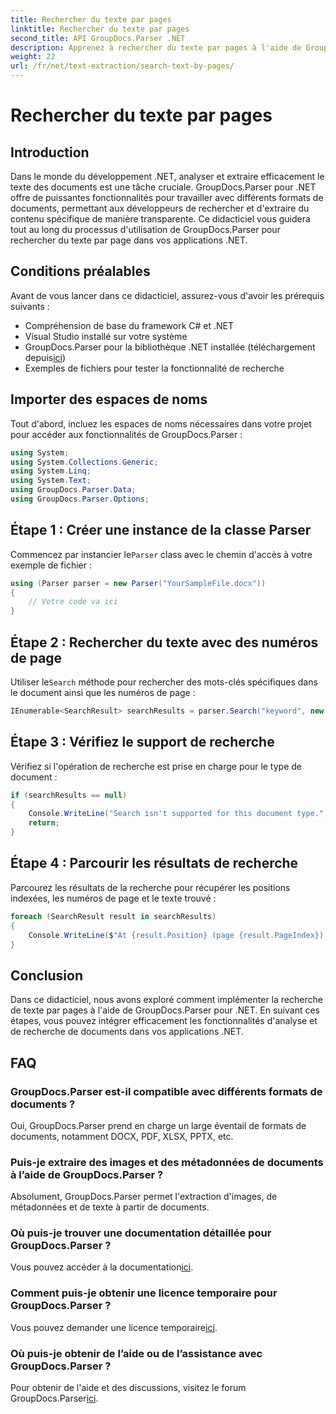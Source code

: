```yaml
---
title: Rechercher du texte par pages
linktitle: Rechercher du texte par pages
second_title: API GroupDocs.Parser .NET
description: Apprenez à rechercher du texte par pages à l'aide de GroupDocs.Parser pour .NET. Extrayez efficacement le contenu spécifique des documents de vos applications .NET.
weight: 22
url: /fr/net/text-extraction/search-text-by-pages/
---
```


# Rechercher du texte par pages

## Introduction
Dans le monde du développement .NET, analyser et extraire efficacement le texte des documents est une tâche cruciale. GroupDocs.Parser pour .NET offre de puissantes fonctionnalités pour travailler avec différents formats de documents, permettant aux développeurs de rechercher et d'extraire du contenu spécifique de manière transparente. Ce didacticiel vous guidera tout au long du processus d'utilisation de GroupDocs.Parser pour rechercher du texte par page dans vos applications .NET.
## Conditions préalables
Avant de vous lancer dans ce didacticiel, assurez-vous d'avoir les prérequis suivants :
- Compréhension de base du framework C# et .NET
- Visual Studio installé sur votre système
-  GroupDocs.Parser pour la bibliothèque .NET installée (téléchargement depuis[ici](https://releases.groupdocs.com/parser/net/))
- Exemples de fichiers pour tester la fonctionnalité de recherche
## Importer des espaces de noms
Tout d'abord, incluez les espaces de noms nécessaires dans votre projet pour accéder aux fonctionnalités de GroupDocs.Parser :
```csharp
using System;
using System.Collections.Generic;
using System.Linq;
using System.Text;
using GroupDocs.Parser.Data;
using GroupDocs.Parser.Options;
```
## Étape 1 : Créer une instance de la classe Parser
 Commencez par instancier le`Parser` class avec le chemin d'accès à votre exemple de fichier :
```csharp
using (Parser parser = new Parser("YourSampleFile.docx"))
{
    // Votre code va ici
}
```
## Étape 2 : Rechercher du texte avec des numéros de page
 Utiliser le`Search` méthode pour rechercher des mots-clés spécifiques dans le document ainsi que les numéros de page :
```csharp
IEnumerable<SearchResult> searchResults = parser.Search("keyword", new SearchOptions(false, false, false, true));
```
## Étape 3 : Vérifiez le support de recherche
Vérifiez si l'opération de recherche est prise en charge pour le type de document :
```csharp
if (searchResults == null)
{
    Console.WriteLine("Search isn't supported for this document type.");
    return;
}
```
## Étape 4 : Parcourir les résultats de recherche
Parcourez les résultats de la recherche pour récupérer les positions indexées, les numéros de page et le texte trouvé :
```csharp
foreach (SearchResult result in searchResults)
{
    Console.WriteLine($"At {result.Position} (page {result.PageIndex}): {result.Text}");
}
```
## Conclusion
Dans ce didacticiel, nous avons exploré comment implémenter la recherche de texte par pages à l'aide de GroupDocs.Parser pour .NET. En suivant ces étapes, vous pouvez intégrer efficacement les fonctionnalités d'analyse et de recherche de documents dans vos applications .NET.

## FAQ
### GroupDocs.Parser est-il compatible avec différents formats de documents ?
Oui, GroupDocs.Parser prend en charge un large éventail de formats de documents, notamment DOCX, PDF, XLSX, PPTX, etc.
### Puis-je extraire des images et des métadonnées de documents à l’aide de GroupDocs.Parser ?
Absolument, GroupDocs.Parser permet l'extraction d'images, de métadonnées et de texte à partir de documents.
### Où puis-je trouver une documentation détaillée pour GroupDocs.Parser ?
 Vous pouvez accéder à la documentation[ici](https://tutorials.groupdocs.com/parser/net/).
### Comment puis-je obtenir une licence temporaire pour GroupDocs.Parser ?
 Vous pouvez demander une licence temporaire[ici](https://purchase.groupdocs.com/temporary-license/).
### Où puis-je obtenir de l’aide ou de l’assistance avec GroupDocs.Parser ?
 Pour obtenir de l'aide et des discussions, visitez le forum GroupDocs.Parser[ici](https://forum.groupdocs.com/c/parser/17).